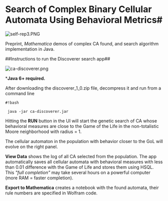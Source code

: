 # **Search of Complex Binary Cellular Automata Using Behavioral Metrics**#

![self-rep3.PNG](https://bitbucket.org/repo/dodynj/images/4082026190-self-rep3.PNG)

Preprint, *Mathematica* demos of complex CA found, and search algorithm implementation in Java.

##Instructions to run the Discoverer search app##

![ca-discoverer.png](https://bitbucket.org/repo/dodynj/images/244061540-ca-discoverer.png)

***Java 6+ required.** 

After downloading the discoverer_1_0.zip file, decompress it and run from a command line


```
#!bash

 java -jar ca-discoverer.jar
```

Hitting the **RUN** button in the UI will start the genetic search of CA whose behavioral measures are close to the Game of the Life in the non-totalistic Moore neighborhood with radius = 1.

The cellular automaton in the population with behavior closer to the GoL will evolve on the right panel. 

**View Data** shows the log of all CA selected from the population. The app automatically saves all cellular automata with behavioral measures with less than 0.01 difference with the Game of Life and stores them using HSQL. This *"full completion"* may take several hours on a powerful computer (more RAM = faster completion). 

**Export to Mathematica** creates a notebook with the found automata, their rule numbers are specified in Wolfram code.